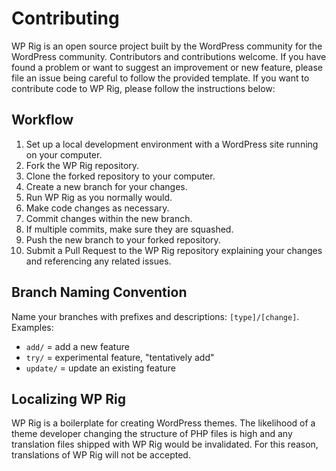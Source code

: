 # Contributing
WP Rig is an open source project built by the WordPress community for the WordPress community. Contributors and contributions welcome.
If you have found a problem or want to suggest an improvement or new feature, please file an issue being careful to follow the provided template.
If you want to contribute code to WP Rig, please follow the instructions below:

## Workflow
1. Set up a local development environment with a WordPress site running on your computer.
2. Fork the WP Rig repository.
3. Clone the forked repository to your computer.
4. Create a new branch for your changes.
5. Run WP Rig as you normally would.
6. Make code changes as necessary.
7. Commit changes within the new branch.
8. If multiple commits, make sure they are squashed.
9. Push the new branch to your forked repository.
10. Submit a Pull Request to the WP Rig repository explaining your changes and referencing any related issues.

## Branch Naming Convention
Name your branches with prefixes and descriptions: `[type]/[change]`. Examples:

- `add/` = add a new feature
- `try/` = experimental feature, "tentatively add"
- `update/` = update an existing feature

## Localizing WP Rig
WP Rig is a boilerplate for creating WordPress themes. The likelihood of a theme developer changing the structure of PHP files is high and any translation files shipped with WP Rig would be invalidated. For this reason, translations of WP Rig will not be accepted.

